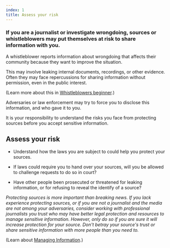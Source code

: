 ```yaml
---
index: 1
title: Assess your risk
---
```

### If you are a journalist or investigate wrongdoing, sources or whistleblowers may put themselves at risk to share information with you. 

A whistleblower reports information about wrongdoing that affects their community because they want to improve the situation. 

This may involve leaking internal documents, recordings, or other evidence. Often they may face repercussions for sharing information without permission, even in the public interest.  

(Learn more about this in [Whistleblowers beginner](umbrella://work/whistleblowers/beginner).) 

Adversaries or law enforcement may try to force you to disclose this information, and who gave it to you. 

It is your responsibility to understand the risks you face from protecting sources before you accept sensitive information. 

## Assess your risk

* Understand how the laws you are subject to could help you protect your sources. 

* If laws could require you to hand over your sources, will you be allowed to challenge requests to do so in court? 

* Have other people been prosecuted or threatened for leaking information, or for refusing to reveal the identify of a source?

*Protecting sources is more important than breaking news. If you lack experience protecting sources, or if you are not a journalist and the media are not among your adversaries, consider working with professional journalists you trust who may have better legal protection and resources to manage sensitive information. However, only do so if you are sure it will increase protection for your source. Don't betray your source's trust or share sensitive information with more people than you need to.*   

(Learn about [Managing Information](umbrella://information/managing-information/beginner).)
